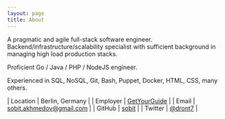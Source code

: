```yaml
---
layout: page
title: About
---
```


A pragmatic and agile full-stack software engineer. Backend/infrastructure/scalability specialist with sufficient
background in managing high load production stacks.

Proficient Go / Java / PHP / NodeJS engineer.

Experienced in SQL, NoSQL, Git, Bash, Puppet, Docker, HTML, CSS, many others.

| Location | Berlin, Germany |
| Employer | [GetYourGuide](https://www.getyourguide.com/) |
| Email | [sobit.akhmedov@gmail.com](mailto:sobit.akhmedov@gmail.com) |
| GitHub | [sobit](http://github.com/sobit) |
| Twitter | [@dront7](https://twitter.com/dront7) |
